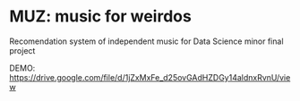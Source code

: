 # MUZ: music for weirdos
Recomendation system of independent music for Data Science minor final project

DEMO: https://drive.google.com/file/d/1jZxMxFe_d25ovGAdHZDGy14aldnxRvnU/view
